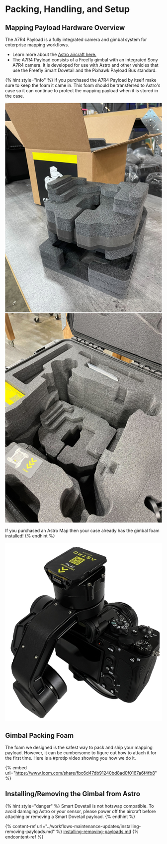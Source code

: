 # Packing, Handling, and Setup

## Mapping Payload Hardware Overview

The A7R4 Payload is a fully integrated camera and gimbal system for enterprise mapping workflows.

* Learn more about the [Astro aircraft here.](https://app.gitbook.com/o/-LYU75KLzw4BcaiMGVz2/s/8dwrGJhxGd9cIvsStziq/)
* The A7R4 Payload consists of a Freefly gimbal with an integrated Sony A7R4 camera. It is developed for use with Astro and other vehicles that use the Freefly Smart Dovetail and the Pixhawk Payload Bus standard.&#x20;

{% hint style="info" %}
If you purchased the A7R4 Payload by itself make sure to keep the foam it came in. This foam should be transferred to Astro's case so it can continue to protect the mapping payload when it is stored in the case.&#x20;

<img src="../../../.gitbook/assets/Image from iOS (5).jpg" alt="" data-size="original"><img src="../../../.gitbook/assets/Image from iOS (4).jpg" alt="" data-size="original">

If you purchased an Astro Map then your case already has the gimbal foam installed!
{% endhint %}

![](<../../../.gitbook/assets/Mouse Highlight Overlay 2022-05-18 17.10.43.png>)

## Gimbal Packing Foam

The foam we designed is the safest way to pack and ship your mapping payload. However, it can be cumbersome to figure out how to attach it for the first time. Here is a #protip video showing you how we do it.&#x20;

{% embed url="https://www.loom.com/share/fbc6d47db91240bd8ad0f0167a6f4fb8" %}

## Installing/Removing the Gimbal from Astro

{% hint style="danger" %}
Smart Dovetail is not hotswap compatible. To avoid damaging Astro or your sensor, please power off the aircraft before attaching or removing a Smart Dovetail payload.&#x20;
{% endhint %}

{% content-ref url="../workflows-maintenance-updates/installing-removing-payloads.md" %}
[installing-removing-payloads.md](../workflows-maintenance-updates/installing-removing-payloads.md)
{% endcontent-ref %}
